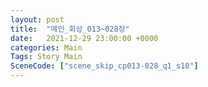 ```yaml
---
layout: post
title:  "메인_회상_013~028장"
date:   2021-12-29 23:00:00 +0000
categories: Main
Tags: Story Main
SceneCode: ["scene_skip_cp013-028_q1_s10"]
---
```

